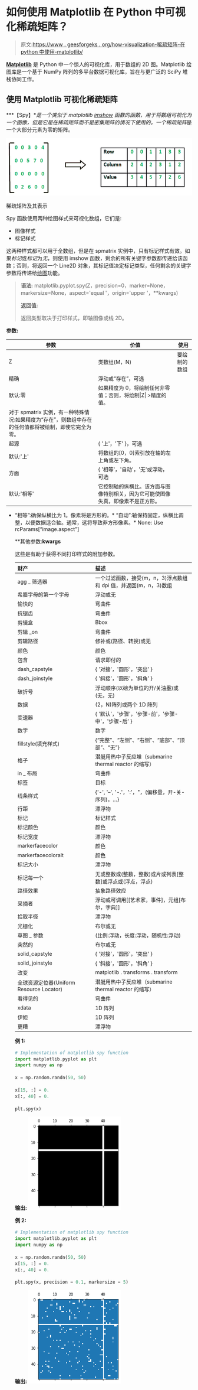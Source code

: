 # 如何使用 Matplotlib 在 Python 中可视化稀疏矩阵？

> 原文:[https://www . geesforgeks . org/how-visualization-稀疏矩阵-在 python 中使用-matplotlib/](https://www.geeksforgeeks.org/how-to-visualize-sparse-matrix-in-python-using-matplotlib/)

**[Matplotlib](https://www.geeksforgeeks.org/python-matplotlib-an-overview/)** 是 Python 中一个惊人的可视化库，用于数组的 2D 图。Matplotlib 绘图库是一个基于 NumPy 阵列的多平台数据可视化库，旨在与更广泛的 SciPy 堆栈协同工作。

## 使用 Matplotlib 可视化稀疏矩阵

***【Spy】***是一个类似于 matplotlib [imshow](https://www.geeksforgeeks.org/matplotlib-axes-axes-imshow-in-python/) 函数的函数，用于将数组可视化为一个图像，但是它是在稀疏矩阵而不是密集矩阵的情况下使用的。一个*稀疏矩阵*是一个大部分元素为零的矩阵。

![](img/e1e872b5ba9b9cca44c1992fdf5acf04.png)

稀疏矩阵及其表示

Spy 函数使用两种绘图样式来可视化数组，它们是:

*   图像样式
*   标记样式

这两种样式都可以用于全数组，但是在 spmatrix 实例中，只有标记样式有效。如果*标记*或*标记*为*无*，则使用 imshow 函数，剩余的所有关键字参数都传递给该函数；否则，将返回一个 Line2D 对象，其标记值决定标记类型，任何剩余的关键字参数将传递给[绘图](https://www.geeksforgeeks.org/matplotlib-axes-axes-plot-in-python/)功能。

> **语法:** matplotlib.pyplot.spy(Z，precision=0，marker=None，markersize=None，aspect='equal '，origin='upper '，\*\*kwargs)
> 
> **返回值:**
> 
> 返回类型取决于打印样式，即轴图像或线 2D。

**参数:**

| 参数 | 价值 | 使用 |
| --- | --- | --- |
| Z | 类数组(M，N) | 要绘制的数组 |
| 精确 | 浮动或“存在”，可选
默认:零 | 如果精度为 0，将绘制任何非零值；否则，将绘制&#124;Z&#124; >精度的值。
对于 spmatrix 实例，有一种特殊情况:如果精度为“存在”，则数组中存在的任何值都将被绘制，即使它完全为零。 |
| 起源 | { '上'，'下' }，可选
默认:'上' | 将数组的[0，0]索引放在轴的左上角或左下角。 |
| 方面 | { '相等'，'自动'，'无'或浮动，可选
默认:'相等' | 它控制轴的纵横比。该方面与图像特别相关，因为它可能使图像失真，即像素不是正方形。 |

*   “相等”:确保纵横比为 1。像素将是方形的。*   “自动”:轴保持固定，纵横比调整，以便数据适合轴。通常，这将导致非方形像素。*   None: Use rcParams[“image.aspect”]

    **其他参数:**kwargs**

    这些是有助于获得不同打印样式的附加参数。

    | 财产 | 描述 |
    | --- | --- |
    | agg _ 筛选器 | 一个过滤函数，接受(m，n，3)浮点数组和 dpi 值，并返回(m，n，3)数组 |
    | 希腊字母的第一个字母 | 浮动或无 |
    | 愉快的 | 弯曲件 |
    | 抗锯齿 | 弯曲件 |
    | 剪辑盒 | Bbox |
    | 剪辑 _on | 弯曲件 |
    | 剪辑路径 | 修补或(路径、转换)或无 |
    | 颜色 | 颜色 |
    | 包含 | 请求即付的 |
    | dash_capstyle | { '对接'，'圆形'，'突出' } |
    | dash_joinstyle | { '斜接'，'圆形'，'斜角' } |
    | 破折号 | 浮动顺序(以磅为单位的开/关油墨)或(无，无) |
    | 数据 | (2，N)阵列或两个 1D 阵列 |
    | 变速器 | { '默认'，'步骤'，'步骤-前'，'步骤-中'，'步骤-后' } |
    | 数字 | 数字 |
    | fillstyle(填充样式) | {“完整”、“左侧”、“右侧”、“底部”、“顶部”、“无”} |
    | 格子 | 潜艇用热中子反应堆（submarine thermal reactor 的缩写） |
    | in _ 布局 | 弯曲件 |
    | 标签 | 目标 |
    | 线条样式 | {'-', '–', '-.'，':'，"，(偏移量，开-关-序列)，…} |
    | 行距 | 漂浮物 |
    | 标记 | 标记样式 |
    | 标记颜色 | 颜色 |
    | 标记宽度 | 漂浮物 |
    | markerfacecolor | 颜色 |
    | markerfacecoloralt | 颜色 |
    | 标记大小 | 漂浮物 |
    | 标记每一个 | 无或整数或(整数，整数)或片或列表[整数]或浮点或(浮点，浮点) |
    | 路径效果 | 抽象路径效应 |
    | 采摘者 | 浮动或可调用[[艺术家，事件]，元组[布尔，字典]] |
    | 拾取半径 | 漂浮物 |
    | 光栅化 | 布尔或无 |
    | 草图 _ 参数 | (比例:浮动，长度:浮动，随机性:浮动) |
    | 突然的 | 布尔或无 |
    | solid_capstyle | { '对接'，'圆形'，'突出' } |
    | solid_joinstyle | { '斜接'，'圆形'，'斜角' } |
    | 改变 | matplotlib . transforms . transform |
    | 全球资源定位器(Uniform Resource Locator) | 潜艇用热中子反应堆（submarine thermal reactor 的缩写） |
    | 看得见的 | 弯曲件 |
    | xdata | 1D 阵列 |
    | 伊妲 | 1D 阵列 |
    | 更糟 | 漂浮物 |

    **例 1:**

    ```py
    # Implementation of matplotlib spy function
    import matplotlib.pyplot as plt
    import numpy as np

    x = np.random.randn(50, 50)

    x[15, :] = 0.
    x[:, 40] = 0.

    plt.spy(x)
    ```

    **输出:**
    ![Visualize sparse matrix python](img/34f04483a49a2f10e724ef421dfa8e48.png)

    **例 2:**

    ```py
    # Implementation of matplotlib spy function
    import matplotlib.pyplot as plt
    import numpy as np

    x = np.random.randn(50, 50)
    x[15, :] = 0.
    x[:, 40] = 0.

    plt.spy(x, precision = 0.1, markersize = 5)
    ```

    **输出:**
    ![Visualize sparse matrix python](img/3328aec0436fd23899da5ddc9a9acbcb.png)